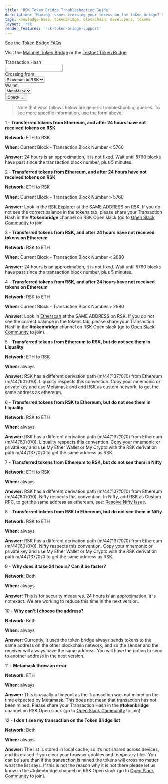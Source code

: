```yaml
---
title: 'RSK Token Bridge Troubleshooting Guide'
description: 'Having issues crossing your tokens on the token bridge? See the troubleshooting guide for help.'
tags: knowledge-base, tokenbridge, blockchain, developers, tokens
layout: 'rsk'
render_features: 'rsk-token-bridge-support'
---
```


See the [Token Bridge FAQs](https://developers.rsk.co/tools/tokenbridge/faq/)

Visit the [Mainnet Token Bridge](https://tokenbridge.rsk.co/) or the [Testnet Token Bridge](https://testnet.tokenbridge.rsk.co/)

<div class="rsk-token-bridge-support">
  <div class="rsk-token-bridge-support-input-area">
    <div>
      <label>Transaction Hash</label>
      <br />
      <input name="txHash" id="rsk-token-bridge-support-txHash" type="text" />
    </div>
    <div>
      <label>Crossing from</label>
      <br />
      <select name="fromNetwork" id="rsk-token-bridge-support-fromNetwork">
        <option value="ethereum-mainnet">Ethereum to RSK</option>
        <option value="rsk-mainnet">RSK to Ethereum</option>
      </select>
    </div>
    <div>
      <label>Wallet</label>
      <br />
      <select name="walletName" id="rsk-token-bridge-support-walletName">
        <option value="metamask">MetaMask</option>
        <option value="nifty">Nifty</option>
        <option value="liquality">Liquality</option>
      </select>
    </div>
    <div>
      <button id="rsk-token-bridge-support-check-button">Check &hellip;</button>
    </div>
  </div>
  <div class="rsk-token-bridge-support-output-area">
  </div>
</div>

> Note that what follows below are generic troubleshooting queries.
> To see more specific information, use the form above.

1 - **Transferred tokens from Ethereum, and after 24 hours have not received tokens on RSK**

**Network:** ETH to RSK

**When:** Current Block - Transaction Block Number < 5760

**Answer:** 24 hours is an approximation, it is not fixed. Wait until 5760 blocks have past since the transaction block number, plus 5 minutes.

2 - **Transferred tokens from Ethereum, and after 24 hours have not received tokens on RSK**

**Network:** ETH to RSK

**When:** Current Block - Transaction Block Number > 5760

**Answer:**  Look in the [RSK Explorer](https://explorer.rsk.co/) at the SAME ADDRESS on RSK. If you do not see the correct balance in the tokens tab, please share your Transaction Hash in the **#tokenbridge** channel on RSK Open slack (go to [Open Slack Community](https://developers.rsk.co/slack) to join.

3 - **Transferred tokens from RSK, and after 24 hours have not received tokens on Ethereum**

**Network:** RSK to ETH

**When:** Current Block - Transaction Block Number < 2880

**Answer:**  24 hours is an approximation, it is not fixed. Wait until 5760 blocks have past since the transaction block number, plus 5 minutes.

4 - **Transferred tokens from RSK, and after 24 hours have not received tokens on Ethereum**

**Network:** RSK to ETH

**When:** Current Block - Transaction Block Number > 2880

**Answer:**  Look in [Etherscan](https://etherscan.io/) at the SAME ADDRESS on RSK. If you do not see the correct balance in the tokens tab, please share your Transaction Hash in the **#tokenbridge** channel on RSK Open slack (go to [Open Slack Community](https://developers.rsk.co/slack) to join).

5 - **Transferred tokens from Ethereum to RSK, but do not see them in Liquality**

**Network:** ETH to RSK

**When:** always

**Answer:**  RSK has a different derivation path (m/44’/137’/0’/0) from Ethereum (m/44’/60’/0’/0). Liquality respects this convention. Copy your mnemonic or private key and use Metamask and add RSK as custom network, to get the same address as ethereum.

6 - **Transferred tokens from RSK to Ethereum, but do not see them in Liquality**

**Network:** RSK to ETH

**When:** always

**Answer:**  RSK has a different derivation path (m/44’/137’/0’/0) from Ethereum (m/44’/60’/0’/0). Liquality respects this convention. Copy your mnemonic or private key and use My Ether Wallet or My Crypto with the RSK derivation path m/44’/137’/0’/0 to get the same address as RSK.

7 - **Transferred tokens from Ethereum to RSK, but do not see them in Nifty**

**Network:** ETH to RSK

**When:** always

**Answer:**  RSK has a different derivation path (m/44’/137’/0’/0) from Ethereum (m/44’/60’/0’/0). Nifty respects this convention. In Nifty, add RSK as Custom RPC, to get the same address as ethereum, see: [Resolve Nifty Issue](https://developers.rsk.co/tutorials/resolve-nifty-issue/).

8 - **Transferred tokens from RSK to Ethereum, but do not see them in Nifty**

**Network:** RSK to ETH

**When:** always

**Answer:**  RSK has a different derivation path (m/44’/137’/0’/0) from Ethereum (m/44’/60’/0’/0). Nifty respects this convention. Copy your mnemonic or private key and use My Ether Wallet or My Crypto with the RSK derivation path m/44’/137’/0’/0 to get the same address as RSK.

9 - **Why does it take 24 hours? Can it be faster?**

**Network:** Both

**When:** always

**Answer:**  This is for security measures. 24 hours is an approximation, it is not exact. We are working to reduce this time in the next version.

10 - **Why can't I choose the address?**

**Network:** Both

**When:** always

**Answer:**  Currently, it uses the token bridge always sends tokens to the same address on the other blockchain network, and so the sender and the receiver will always have the same address. You will have the option to send to another address in the next version.

11 - **Metamask threw an error**

**Network:** ETH

**When:** always

**Answer:**  This is usually a timeout as the Transaction was not mined on the time expected by Metamask. This does not mean that transaction has not been mined. Please share your Transaction Hash in the **#tokenbridge** channel on RSK Open slack (go to [Open Slack Community](https://developers.rsk.co/slack) to join).

12 - **I don't see my transaction on the Token Bridge list**

**Network:** Both

**When:** always

**Answer:**  The list is stored in local cache, so it’s not shared across devices, and its erased if you clear your browser cookies and temporary files. You can be sure than if the transaction is mined the tokens will cross no matter what the list says. If this is not the reason why it is not there please let us know in the #tokenbridge channel on RSK Open slack (go to [Open Slack Community](https://developers.rsk.co/slack) to join).
